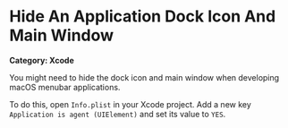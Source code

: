 # Hide An Application Dock Icon And Main Window

__Category: Xcode__

You might need to hide the dock icon and main window when developing macOS menubar applications.

To do this, open `Info.plist` in your Xcode project. Add a new key `Application is agent (UIElement)` and set its value to `YES`.
